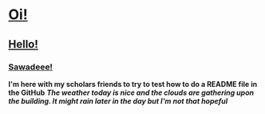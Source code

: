 # [Oi!](https://github.com/user-attachments/assets/be3ae61e-4600-4d2c-a3d7-cd8002620197)

## [Hello!](https://github.com/user-attachments/assets/ddf22ee5-09c5-415c-ba22-509177c81a28)

### [Sawadeee!](https://github.com/user-attachments/assets/036e093b-a47f-4564-adaa-87ab7dc3dde2)

**I'm here with my scholars friends to try to test how to do a README file in the GitHub**
_**The weather today is nice and the clouds are gathering upon the building. It might rain later in the day but I'm not that hopeful**_

